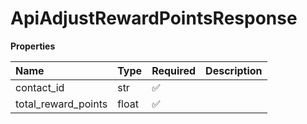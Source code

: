 # ApiAdjustRewardPointsResponse

**Properties**

| Name                | Type  | Required | Description |
| :------------------ | :---- | :------- | :---------- |
| contact_id          | str   | ✅       |             |
| total_reward_points | float | ✅       |             |

<!-- This file was generated by liblab | https://liblab.com/ -->
